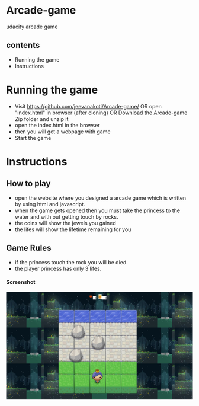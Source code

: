 # Arcade-game
udacity arcade game

## contents
* Running the game
* Instructions

# Running the game
* Visit https://github.com/jeevanakoti/Arcade-game/ OR open "index.html" in browser (after cloning) OR Download the Arcade-game Zip folder and unzip it 
* open the index.html in the browser 
* then you will get a webpage with game
* Start the game

# Instructions

## How to play
* open the website where you designed a arcade game which is written by using html and javascript.
* when the game gets opened then you must take the princess to the water and with out getting touch by rocks.
* the coins will show the jewels you gained
* the lifes will show the lifetime remaining for you

## Game Rules
* if the princess touch the rock you will be died.
* the player princess has only 3 lifes. 

#### Screenshot

![Screenshot](https://github.com/jeevanakoti/Arcade-game/blob/master/sample.JPG)
